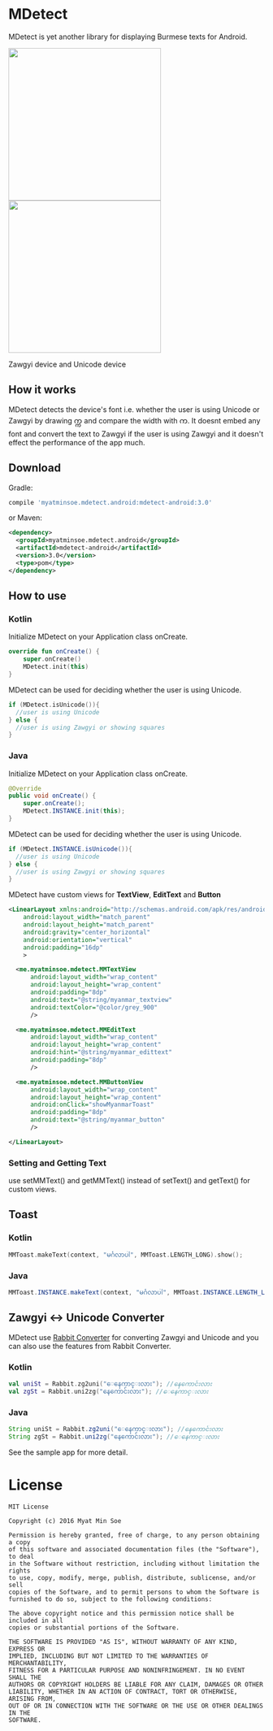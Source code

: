 # MDetect

MDetect is yet another library for displaying Burmese texts for Android.

<img src="Screenshot_Zawgyi.png" width="300">        <img src="Screenshot_Unicode.png" width="300">

Zawgyi device and Unicode device

## How it works

MDetect detects the device's font i.e. whether the user is using Unicode or Zawgyi by drawing က္က and compare the width with က. It doesnt embed any font and convert the text to Zawgyi if the user is using Zawgyi and it doesn't effect the performance of the app much.

## Download
Gradle:
```groovy
compile 'myatminsoe.mdetect.android:mdetect-android:3.0'
```
or Maven:
```xml
<dependency>
  <groupId>myatminsoe.mdetect.android</groupId>
  <artifactId>mdetect-android</artifactId>
  <version>3.0</version>
  <type>pom</type>
</dependency>
```
## How to use

### Kotlin
Initialize MDetect on your Application class onCreate.
```kotlin
override fun onCreate() {
    super.onCreate()
    MDetect.init(this)
}
```
MDetect can be used for deciding whether the user is using Unicode.
```kotlin
if (MDetect.isUnicode()){
  //user is using Unicode
} else {
  //user is using Zawgyi or showing squares
}
```

### Java
Initialize MDetect on your Application class onCreate.
```java
@Override
public void onCreate() {
    super.onCreate();
    MDetect.INSTANCE.init(this);
}
```

MDetect can be used for deciding whether the user is using Unicode.
```java
if (MDetect.INSTANCE.isUnicode()){
  //user is using Unicode
} else {
  //user is using Zawgyi or showing squares
}
```

MDetect have custom views for **TextView**, **EditText** and **Button**
```xml
<LinearLayout xmlns:android="http://schemas.android.com/apk/res/android"
    android:layout_width="match_parent"
    android:layout_height="match_parent"
    android:gravity="center_horizontal"
    android:orientation="vertical"
    android:padding="16dp"
    >

  <me.myatminsoe.mdetect.MMTextView
      android:layout_width="wrap_content"
      android:layout_height="wrap_content"
      android:padding="8dp"
      android:text="@string/myanmar_textview"
      android:textColor="@color/grey_900"
      />

  <me.myatminsoe.mdetect.MMEditText
      android:layout_width="wrap_content"
      android:layout_height="wrap_content"
      android:hint="@string/myanmar_edittext"
      android:padding="8dp"
      />

  <me.myatminsoe.mdetect.MMButtonView
      android:layout_width="wrap_content"
      android:layout_height="wrap_content"
      android:onClick="showMyanmarToast"
      android:padding="8dp"
      android:text="@string/myanmar_button"
      />

</LinearLayout>
```

### Setting and Getting Text
use setMMText() and getMMText() instead of setText() and getText() for custom views.

## Toast
### Kotlin
```kotlin
MMToast.makeText(context, "မင်္ဂလာပါ", MMToast.LENGTH_LONG).show();
```

### Java
```java
MMToast.INSTANCE.makeText(context, "မင်္ဂလာပါ", MMToast.INSTANCE.LENGTH_LONG).show();
```

## Zawgyi <-> Unicode Converter
MDetect use [Rabbit Converter](https://github.com/Rabbit-Converter/Rabbit) for converting Zawgyi and Unicode and you can also use the features from Rabbit Converter.
### Kotlin
```kotlin
val uniSt = Rabbit.zg2uni("ေနေကာင္းလား"); //နေကောင်းလား
val zgSt = Rabbit.uni2zg("နေကောင်းလား"); //ေနေကာင္းလား
```

### Java
```java
String uniSt = Rabbit.zg2uni("ေနေကာင္းလား"); //နေကောင်းလား
String zgSt = Rabbit.uni2zg("နေကောင်းလား"); //ေနေကာင္းလား
```


See the sample app for more detail.

# License
```
MIT License

Copyright (c) 2016 Myat Min Soe

Permission is hereby granted, free of charge, to any person obtaining a copy
of this software and associated documentation files (the "Software"), to deal
in the Software without restriction, including without limitation the rights
to use, copy, modify, merge, publish, distribute, sublicense, and/or sell
copies of the Software, and to permit persons to whom the Software is
furnished to do so, subject to the following conditions:

The above copyright notice and this permission notice shall be included in all
copies or substantial portions of the Software.

THE SOFTWARE IS PROVIDED "AS IS", WITHOUT WARRANTY OF ANY KIND, EXPRESS OR
IMPLIED, INCLUDING BUT NOT LIMITED TO THE WARRANTIES OF MERCHANTABILITY,
FITNESS FOR A PARTICULAR PURPOSE AND NONINFRINGEMENT. IN NO EVENT SHALL THE
AUTHORS OR COPYRIGHT HOLDERS BE LIABLE FOR ANY CLAIM, DAMAGES OR OTHER
LIABILITY, WHETHER IN AN ACTION OF CONTRACT, TORT OR OTHERWISE, ARISING FROM,
OUT OF OR IN CONNECTION WITH THE SOFTWARE OR THE USE OR OTHER DEALINGS IN THE
SOFTWARE.
```